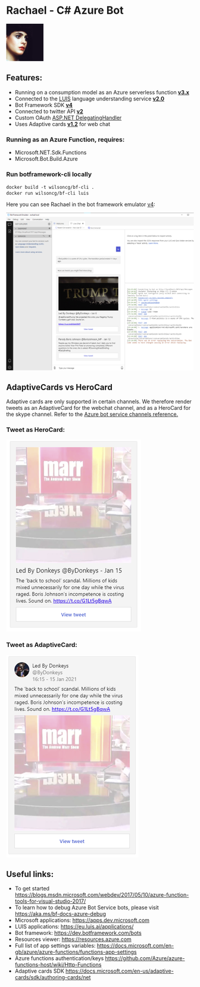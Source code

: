 # Rachael - C# Azure Bot 

![Rachael](rachael-icon.png)

## Features:
* Running on a consumption model as an Azure serverless function **[v3.x](https://docs.microsoft.com/en-us/azure/azure-functions/functions-versions)**
* Connected to the [LUIS](https://eu.luis.ai) language understanding service **[v2.0](https://docs.microsoft.com/en-us/azure/cognitive-services/luis/luis-migration-api-v3)**
* Bot Framework SDK **[v4](https://github.com/microsoft/botframework-sdk)**
* Connected to twitter API **[v2](https://developer.twitter.com/en/docs/twitter-api/early-access)**
* Custom OAuth [ASP.NET DelegatingHandler](https://docs.microsoft.com/en-us/aspnet/web-api/overview/advanced/http-message-handlers)
* Uses Adaptive cards **[v1.2](https://adaptivecards.io/designer/)** for web chat

### Running as an Azure Function, requires:
* Microsoft.NET.Sdk.Functions
* Microsoft.Bot.Build.Azure

### Run botframework-cli locally
```
docker build -t wilsoncg/bf-cli .
docker run wilsoncg/bf-cli luis
```

Here you can see Rachael in the bot framework emulator [v4](https://github.com/Microsoft/BotFramework-Emulator):

![Rachael running in the emulator](rachael-emulator.png)

## AdaptiveCards vs HeroCard
Adaptive cards are only supported in certain channels. We therefore render tweets as an AdaptiveCard for the webchat channel, and as a HeroCard for the skype channel. Refer to the [Azure bot service channels reference.](https://docs.microsoft.com/en-us/azure/bot-service/bot-service-channels-reference?view=azure-bot-service-4.0)

### Tweet as HeroCard:

![Tweet as HeroCard](tweet-herocard.png)

### Tweet as AdaptiveCard:

![Tweet as AdaptiveCard](tweet-adaptivecard.png)

## Useful links:

* To get started https://blogs.msdn.microsoft.com/webdev/2017/05/10/azure-function-tools-for-visual-studio-2017/
* To learn how to debug Azure Bot Service bots, please visit https://aka.ms/bf-docs-azure-debug
* Microsoft applications: https://apps.dev.microsoft.com
* LUIS applications: https://eu.luis.ai/applications/
* Bot framework: https://dev.botframework.com/bots
* Resources viewer: https://resources.azure.com
* Full list of app settings variables: https://docs.microsoft.com/en-gb/azure/azure-functions/functions-app-settings
* Azure functions authentication/keys https://github.com/Azure/azure-functions-host/wiki/Http-Functions
* Adaptive cards SDK https://docs.microsoft.com/en-us/adaptive-cards/sdk/authoring-cards/net